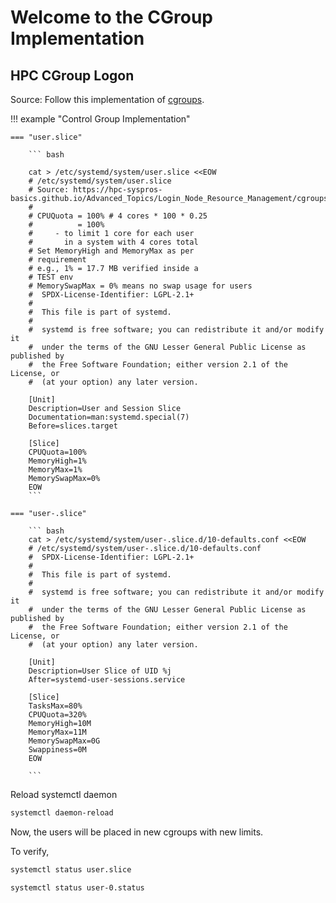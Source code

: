 
# Welcome to the CGroup Implementation 
## HPC CGroup Logon

Source: 
Follow this implementation of [cgroups](https://hpc-syspros-basics.github.io/Advanced_Topics/Login_Node_Resource_Management/cgroups.html).

!!! example "Control Group Implementation"
  
    === "user.slice"

        ``` bash
        
        cat > /etc/systemd/system/user.slice <<EOW
        # /etc/systemd/system/user.slice
        # Source: https://hpc-syspros-basics.github.io/Advanced_Topics/Login_Node_Resource_Management/cgroups.html
        # 
        # CPUQuota = 100% # 4 cores * 100 * 0.25 
        #          = 100% 
        #     - to limit 1 core for each user 
        #       in a system with 4 cores total
        # Set MemoryHigh and MemoryMax as per 
        # requirement 
        # e.g., 1% = 17.7 MB verified inside a
        # TEST env
        # MemorySwapMax = 0% means no swap usage for users
        #  SPDX-License-Identifier: LGPL-2.1+
        #
        #  This file is part of systemd.
        #
        #  systemd is free software; you can redistribute it and/or modify it
        #  under the terms of the GNU Lesser General Public License as published by
        #  the Free Software Foundation; either version 2.1 of the License, or
        #  (at your option) any later version.

        [Unit]
        Description=User and Session Slice
        Documentation=man:systemd.special(7)
        Before=slices.target

        [Slice]
        CPUQuota=100%
        MemoryHigh=1%
        MemoryMax=1%
        MemorySwapMax=0%
        EOW
        ```

    === "user-.slice"

        ``` bash
        cat > /etc/systemd/system/user-.slice.d/10-defaults.conf <<EOW
        # /etc/systemd/system/user-.slice.d/10-defaults.conf
        #  SPDX-License-Identifier: LGPL-2.1+
        #
        #  This file is part of systemd.
        #
        #  systemd is free software; you can redistribute it and/or modify it
        #  under the terms of the GNU Lesser General Public License as published by
        #  the Free Software Foundation; either version 2.1 of the License, or
        #  (at your option) any later version.

        [Unit]
        Description=User Slice of UID %j
        After=systemd-user-sessions.service

        [Slice]
        TasksMax=80%
        CPUQuota=320%
        MemoryHigh=10M
        MemoryMax=11M
        MemorySwapMax=0G
        Swappiness=0M
        EOW

        ```


Reload systemctl daemon

``` bash 
systemctl daemon-reload
```

Now, the users will be placed in new cgroups with new limits.

To verify, 

``` bash
systemctl status user.slice

systemctl status user-0.status

```
